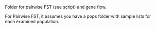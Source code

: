 Folder for pairwise FST (see script) and gene flow.

For Pairwise FST, it assumes you have a pops folder with sample lists for each examined population.
